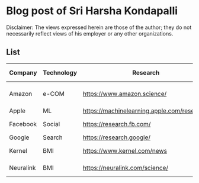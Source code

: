 # Blog post of Sri Harsha Kondapalli

Disclaimer: The views expressed herein are those of the author; they do not necessarily reflect views of his employer or any other organizations.

## List

Company | Technology | Research | Careers | Interesting Articles | Last Updated
------- | ---------- | -------- | ------- | -------------------- | --------------------
Amazon | e-COM | https://www.amazon.science/ | https://www.amazon.science/careers | https://www.amazon.science/latest-news/swami-sivasubramanian-machine-learning-is-one-of-the-most-disruptive-technologies-we-will-encounter-in-our-generation | 210121
Apple | ML | https://machinelearning.apple.com/research/ | https://www.apple.com/jobs/us/ | https://arxiv.org/pdf/2012.12803.pdf | 210121
Facebook | Social | https://research.fb.com/ | https://research.fb.com/careers/ | https://research.fb.com/wp-content/uploads/2020/12/Meta-Learning-via-Learned-Loss.pdf | 210121
Google | Search | https://research.google/ | https://research.google/careers/ | https://arxiv.org/pdf/2011.01480.pdf | 210121
Kernel | BMI | https://www.kernel.com/news | https://jobs.lever.co/kernel-2 | https://medium.com/future-literacy/changing-our-minds-one-attebyte-at-a-time-764692703636 | 201218
Neuralink | BMI | https://neuralink.com/science/ | https://neuralink.com/careers/ | https://assets.documentcloud.org/documents/6204648/Neuralink-White-Paper.pdf | 201218

